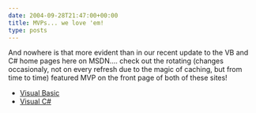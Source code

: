 ```yaml
---
date: 2004-09-28T21:47:00+00:00
title: MVPs... we love 'em!
type: posts
---
```

And nowhere is that more evident than in our recent update to the VB and C# home pages here on MSDN.... check out the rotating (changes occasionaly, not on every refresh due to the magic of caching, but from time to time) featured MVP on the front page of both of these sites!

  * [Visual Basic](http://msdn.microsoft.com/vbasic)
  * [Visual C#](http://msdn.microsoft.com/vcsharp)
